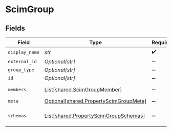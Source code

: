 # ScimGroup


## Fields

| Field                                                                                    | Type                                                                                     | Required                                                                                 | Description                                                                              |
| ---------------------------------------------------------------------------------------- | ---------------------------------------------------------------------------------------- | ---------------------------------------------------------------------------------------- | ---------------------------------------------------------------------------------------- |
| `display_name`                                                                           | *str*                                                                                    | :heavy_check_mark:                                                                       | N/A                                                                                      |
| `external_id`                                                                            | *Optional[str]*                                                                          | :heavy_minus_sign:                                                                       | N/A                                                                                      |
| `group_type`                                                                             | *Optional[str]*                                                                          | :heavy_minus_sign:                                                                       | N/A                                                                                      |
| `id`                                                                                     | *Optional[str]*                                                                          | :heavy_minus_sign:                                                                       | N/A                                                                                      |
| `members`                                                                                | List[[shared.ScimGroupMember](../../models/shared/scimgroupmember.md)]                   | :heavy_minus_sign:                                                                       | An array of members                                                                      |
| `meta`                                                                                   | [Optional[shared.PropertyScimGroupMeta]](../../models/shared/propertyscimgroupmeta.md)   | :heavy_minus_sign:                                                                       | N/A                                                                                      |
| `schemas`                                                                                | List[[shared.PropertyScimGroupSchemas](../../models/shared/propertyscimgroupschemas.md)] | :heavy_minus_sign:                                                                       | Array of schema URIs                                                                     |